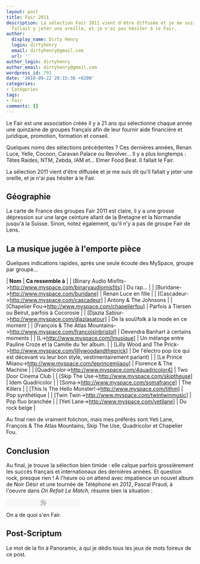```yaml
---
layout: post
title: Fair 2011
description: La sélection Fair 2011 vient d'être diffusée et je me suis dit qu'il
  fallait y jeter une oreille, et je n'ai pas hésiter à le Fair.
author:
  display_name: Dirty Henry
  login: dirtyhenry
  email: dirtyhenry@gmail.com
  url: ''
author_login: dirtyhenry
author_email: dirtyhenry@gmail.com
wordpress_id: 703
date: '2010-09-22 20:15:36 +0200'
categories:
- Catégories
tags:
- Fair
comments: []
---
```

Le Fair est une association créée il y a 21 ans qui sélectionne chaque année une quinzaine de groupes français afin de leur fournir aide financière et juridique, promotion, formation et conseil.

Quelques noms des sélections précédentes ? Ces dernières années, Renan Luce, Yelle, Cocoon, Caravan Palace ou Revolver… Il y a plus longtemps : Têtes Raides, NTM, Zebda, IAM et…  Elmer Food Beat. Il fallait le Fair.

La sélection 2011 vient d'être diffusée et je me suis dit qu'il fallait y jeter une oreille, et je n'ai pas hésiter à le Fair.

<h2>Géographie</h2>

La carte de France des groupes Fair 2011 est claire, il y a une grosse dépression sur une large ceinture allant de la Bretagne et la Normandie jusqu'à la Suisse. Sinon, notez également, qu'il n'y a pas de groupe Fair de Lens.

<img387>

<h2>La musique jugée à l'emporte pièce</h2>

Quelques indications rapides, après une seule écoute des MySpace, groupe par groupe...

| __Nom__ | __Ca ressemble à__ |
| [Binary Audio Misfits->http://www.myspace.com/binaryaudiomisfits] | Du rap... |
| [Buridane->http://www.myspace.com/buridane] | Renan Luce en fille |
| [Cascadeur->http://www.myspace.com/cascadeur] | Antony & The Johnsons |
| [Chapelier Fou->http://www.myspace.com/chapelierfou] | Parfois à Tiersen ou Beirut, parfois à Cocorosie |
| [Djazia Satour->http://www.myspace.com/djaziasatour] | De la soul/folk à la mode en ce moment |
| [François & The Atlas Mountains->http://www.myspace.com/francoisinbristol] | Devendra Banhart à certains moments |
| [L->http://www.myspace.com/lmusique] | Un mélange entre Pauline Croze et la Camille du 1er album. |
| [Lilly Wood and The Prick->http://www.myspace.com/lillywoodandtheprick] | De l'électro pop (ce qui est décevant vu leur bon style, vestimentairement parlant) |
| [Le Prince Miiaou->http://www.myspace.com/leprincemiiaou] | Florence & The Machine |
| [Quadricolor->http://www.myspace.com/4quadricolor4] | Two Door Cinema Club |
| [Skip The Use->http://www.myspace.com/skiptheuse] | Idem Quadricolor |
| [Soma->http://www.myspace.com/somafrance] | The Killers |
| [This Is The Hello Monster!->http://www.myspace.com/tithm] | Pop synthétique |
| [Twin Twin->http://www.myspace.com/twintwinmusic] | Pop fluo branchée |
| [Yeti Lane->http://www.myspace.com/yetilane] | Du rock belge |

Au final rien de vraiment folichon, mais mes préférés sont Yeti Lane, François & The Atlas Mountains, Skip The Use, Quadricolor et Chapelier Fou.

<h2>Conclusion</h2>

Au final, je trouve la sélection bien timide : elle calque parfois grossièrement les succès français et internationaux des dernières années. Et question rock, presque rien ! A l'heure où on attend avec impatience un nouvel album de Noir Désir et une tournée de Téléphone en 2012, Pascal Praud, à l'oeuvre dans *On Refait Le Match*, résume bien la situation :

<object type="application/x-shockwave-flash" data="/squelettes/flash/dewplayer.swf?mp3=IMG/mp3/praud.mp3" width="200" height="20"> 
<param name="movie" value="dewplayer.swf?mp3=IMG/mp3/praud.mp3" /> 
</object> 

On a de quoi s'en Fair.

<h2>Post-Scriptum</h2>

Le mot de la fin à Panoramix, à qui je dédis tous les jeux de mots foireux de ce post.

<object width="500" height="306"><param name="movie" value="http://www.youtube.com/v/tFbw_m_m7G8?fs=1&hl=fr_FR"></param><param name="allowFullScreen" value="true"></param><param name="allowscriptaccess" value="always"></param><embed src="http://www.youtube.com/v/tFbw_m_m7G8?fs=1&hl=fr_FR" type="application/x-shockwave-flash" allowscriptaccess="always" allowfullscreen="true" width="500" height="306"></embed></object>
